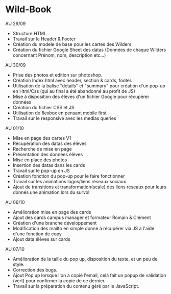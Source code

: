 # Wild-Book
AU 29/09
 
 - Structure HTML
 - Travail sur le Header & Footer
 - Création du modele de base pour les cartes des Wilders
 - Création du fichier Google Sheet des datas (Données de chaque Wilders concernant Prénom, nom, description etc...)

AU 30/09
  - Prise des photos et edition sur photoshop.
  - Création Index.html avec header, section & cards, footer.
  - Utilisation de la balise "details" et "summary" pour création d'un pop-up en Html/Css (qui au final a été abandonné au profit de JS)
  - Mise à disposition des élèves d'un fichier Google pour récupérer données 
  - Création du fichier CSS et JS
  - Utilisation de flexbox en pensant mobile first
  - Travail sur le responsive avec les medias queries

AU 01/10
  - Mise en page des cartes V1
  - Récupération des datas des élèves
  - Recherche de mise en page
  - Présentation des données élèves
  - Mise en place des photos
  - Insertion des datas dans les cards
  - Travail sur le pop-up en JS
  - Création fonction du pop-up pour le faire fonctionner
  - Travail sur les animations logos/liens réseaux sociaux
  - Ajout de transitions et transformation(scale) des liens réseaux pour leurs donnés une animation lors du survol
 
 AU 06/10
  - Amélioration mise en page des cards
  - Ajout des cards campus manager et formateur Romain & Clément
  - Création d'une branche développement
  - Modification des mailto en simple donné à récupérer via JS à l'aide d'une fonction de copy
  - Ajout data élèves sur cards
 
 AU 07/10
  - Amélioration de la taille du pop up, disposition du texte, et un peu de style.
  - Correction des bugs.
  - Ajout Pop up lorsque l'on a copié l'email, celà fait un popup de validation (vert) pour confirmer la copie de ce dernier.
  - Travail sur la préparation du contenu géré par le JavaScript.
 
